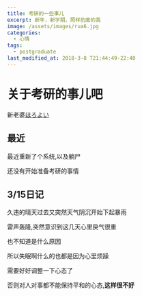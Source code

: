 ```yaml
---
title: 考研的一些事儿
excerpt: 新年，新学期，照样豹废的我
image: /assets/images/rua6.jpg
categories:
  - 心情
tags:
  - postgraduate
last_modified_at: 2018-3-8 T21:44:49-22:40
---
```

# 关于考研的事儿吧

新老婆[ほろよい](https://music.163.com/#/song?id=448316045)

## 最近

最近重新了个系统,以及躺尸

还没有开始准备考研的事情

## 3/15日记

久违的晴天过去又突然天气阴沉开始下起暴雨

雷声轰隆,突然意识到这几天心里戾气很重

也不知道是什么原因

所以失眠啊什么的也都是因为心里烦躁

需要好好调整一下心态了

否则对人对事都不能保持平和的心态,**这样很不好**